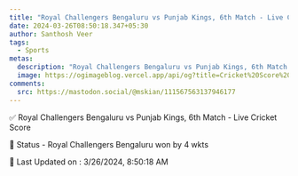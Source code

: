```yaml
---
title: "Royal Challengers Bengaluru vs Punjab Kings, 6th Match - Live Cricket Score"
date: 2024-03-26T08:50:18.347+05:30
author: Santhosh Veer
tags:
  - Sports
metas:
  description: "Royal Challengers Bengaluru vs Punjab Kings, 6th Match - Live Cricket Score - Royal Challengers Bengaluru won by 4 wkts"
  image: https://ogimageblog.vercel.app/api/og?title=Cricket%20Score%20%F0%9F%8F%8F
comments:
  src: https://mastodon.social/@mskian/111567563137946177
---
```


✅ Royal Challengers Bengaluru vs Punjab Kings, 6th Match - Live Cricket Score

📑 Status - Royal Challengers Bengaluru won by 4 wkts

<!--more-->

📝 Last Updated on : 3/26/2024, 8:50:18 AM

